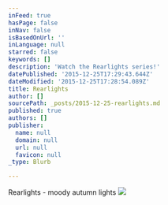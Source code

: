 ```yaml
---
inFeed: true
hasPage: false
inNav: false
isBasedOnUrl: ''
inLanguage: null
starred: false
keywords: []
description: 'Watch the Rearlights series!'
datePublished: '2015-12-25T17:29:43.644Z'
dateModified: '2015-12-25T17:28:54.089Z'
title: Rearlights
author: []
sourcePath: _posts/2015-12-25-rearlights.md
published: true
authors: []
publisher:
  name: null
  domain: null
  url: null
  favicon: null
_type: Blurb

---
```

Rearlights - moody autumn lights
![](https://s3-us-west-2.amazonaws.com/the-grid-img/p/b76288da391237a3115566b22e3a5539aeba3719.jpg)